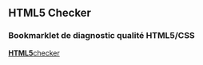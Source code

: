 ## HTML5 Checker

### Bookmarklet de diagnostic qualité HTML5/CSS 
<a id="bookmarkletLink" class="bookmarklet-link" href="javascript:(function(){&quot;use%20strict&quot;;var%20cssCheck=document.createElement(&quot;link&quot;);cssCheck.href=&quot;https://cdn.rawgit.com/mobyou/css-checkers/master/css-heritage-check-bookmarklet.css&quot;;cssCheck.rel=&quot;stylesheet&quot;;cssCheck.media=&quot;(min-width:640px)&quot;;document.body.appendChild(cssCheck);/*duplicateIdsCheck*/var%20n,e,o,r=document.getElementsByTagName(&quot;*&quot;),t={},feedback=&quot;&quot;;for(n=0,e=r.length;n<e;n+=1)(o=r[n].id||null)&&(t[o]=t.hasOwnProperty(o)?t[o]+=1:0);for(o%20in%20t){if(t.hasOwnProperty(o)&&t[o]){console.warn(&quot;Multiple%20IDs%20#&quot;+o);feedback+=&quot;Multiple%20IDs%20#&quot;+o+&quot;\n&quot;;}}if(feedback!=''){if(!document.getElementById(&quot;feedbackJSChecker&quot;)){var%20feedbackWrap=document.createElement(&quot;div&quot;);feedbackWrap.id=&quot;feedbackJSChecker&quot;;feedbackWrap.style=&quot;font:700%201.125rem/1.5%20sans-serif;font-family:-apple-system,BlinkMacSystemFont,Roboto,Oxygen-Sans,Ubuntu,Cantarell,sans-serif;font-size:1.125rem;background:#737373;color:white;display:inline-block;left:auto;padding:0.75em%201em%200.75em%201.5em;%20%20%20%20position:fixed;bottom:1rem;right:1rem;top:auto;width:auto;white-space:pre;%20z-index:2147483648;&quot;;document.body.appendChild(feedbackWrap);}document.getElementById(&quot;feedbackJSChecker&quot;).innerHTML=&quot;&quot;;document.getElementById(&quot;feedbackJSChecker&quot;).append(feedback);}})();" class="bookmarklet done">
                <strong>HTML5</strong>checker
            </a>
